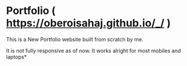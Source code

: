# Portfolio ( https://oberoisahaj.github.io/_/ )
This is a New Portfolio website built from scratch by me.

It is not fully responsive as of now. It works alright for most mobiles and laptops*
